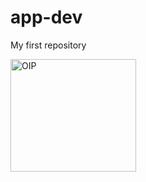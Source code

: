 # app-dev
My first repository

<img width="201" height="180" alt="OIP" src="https://github.com/user-attachments/assets/bb563311-cdd7-476d-8be6-adb7784a827f" />
